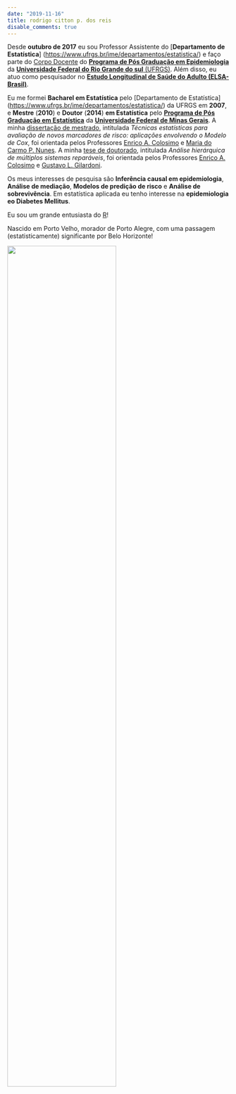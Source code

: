```yaml
---
date: "2019-11-16"
title: rodrigo citton p. dos reis
disable_comments: true
---
```


Desde __outubro de 2017__ eu sou Professor Assistente do [__Departamento de Estatística__] (https://www.ufrgs.br/ime/departamentos/estatistica/) e faço parte do [Corpo Docente](http://www.ufrgs.br/ppgepi/docentes-1/permanentes) do [__Programa de Pós Graduação em Epidemiologia__](http://www.ufrgs.br/ppgepi) da [__Universidade Federal do Rio Grande do sul__ (UFRGS)](http://www.ufrgs.br). Além disso, eu atuo como pesquisador no [__Estudo Longitudinal de Saúde do Adulto (ELSA-Brasil)__](http://www.elsa.org.br/).

Eu me formei __Bacharel em Estatística__ pelo [Departamento de Estatística] (https://www.ufrgs.br/ime/departamentos/estatistica/) da UFRGS em __2007__, e __Mestre__ (__2010__) e __Doutor__ (__2014__) __em Estatística__ pelo [__Programa de Pós Graduação em Estatística__](http://www.est.ufmg.br/portal/pos-graduacao) da [__Universidade Federal de Minas Gerais__](https://ufmg.br/). A minha [dissertação de mestrado](https://repositorio.ufmg.br/handle/1843/BUBD-AXFLZU), intitulada _Técnicas estatísticas para avaliação de novos marcadores de risco: aplicações envolvendo o Modelo de Cox_, foi orientada pelos Professores [Enrico A. Colosimo](http://www.est.ufmg.br/~enricoc/) e [Maria do Carmo P. Nunes](http://somos.ufmg.br/professor/maria-do-carmo-pereira-nunes). A minha [tese de doutorado](https://repositorio.ufmg.br/handle/1843/BUBD-9UNJCB), intitulada _Análise hierárquica de múltiplos sistemas reparáveis_, foi orientada pelos Professores [Enrico A. Colosimo](http://www.est.ufmg.br/~enricoc/) e [Gustavo L. Gilardoni](https://www.researchgate.net/profile/Gustavo_Gilardoni).

Os meus interesses de pesquisa são __Inferência causal em epidemiologia__, __Análise de mediação__, __Modelos de predição de risco__ e __Análise de sobrevivência__. Em estatística aplicada eu tenho interesse na __epidemiologia eo Diabetes Mellitus__.

Eu sou um grande entusiasta do [R](https://www.r-project.org/)!

Nascido em Porto Velho, morador de Porto Alegre, com uma passagem (estatisticamente) significante por Belo Horizonte!

<img src="/./about_files/pvfc_logo.jpg" alt="" width="70%" class="center"/>
